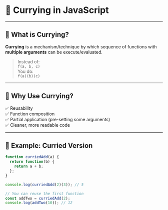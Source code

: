 # 🍛 Currying in JavaScript

---

## 🧠 What is Currying?

**Currying** is a mechanism/technique by which sequence of functions  with **multiple arguments** can be execute/evaluated.

> Instead of:  
> `f(a, b, c)`  
> You do:  
> `f(a)(b)(c)`

---

## 🧾 Why Use Currying?

✅ Reusability  
✅ Function composition  
✅ Partial application (pre-setting some arguments)  
✅ Cleaner, more readable code

---

## 🧪 Example: Curried Version

```js
function curriedAdd(a) {
  return function(b) {
    return a + b;
  };
}

console.log(curriedAdd(2)(3)); // 5

// You can reuse the first function
const addTwo = curriedAdd(2);
console.log(addTwo(10)); // 12

